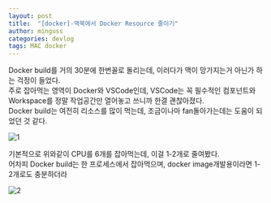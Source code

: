```yaml
---
layout: post
title:  "[docker]-맥북에서 Docker Resource 줄이기"
author: minguss
categories: devlog
tags: MAC docker
---
```


Docker build를 거의 30분에 한번꼴로 돌리는데, 이러다가 맥이 망가지는거 아닌가 하는 걱정이 들었다.  
주로 잡아먹는 영역이 Docker와 VSCode인데, VSCode는 꼭 필수적인 컴포넌트와 Workspace를 정말 작업공간만 열어놓고 쓰니까 한결 괜찮아졌다.  
Docker build는 여전히 리소스를 많이 먹는데, 조금이나마 fan돌아가는데는 도움이 되었던 것 같다.  

![1](https://user-images.githubusercontent.com/22410442/105340043-baf10a80-5c20-11eb-8631-e3e0f53a3d86.png)


기본적으로 위와같이 CPU를 6개를 잡아먹는데, 이걸 1-2개로 줄여봤다.  
어차피 Docker build는 한 프로세스에서 잡아먹으며, docker image개발용이라면 1-2개로도 충분하더라

![2](https://user-images.githubusercontent.com/22410442/105340244-fc81b580-5c20-11eb-83d8-7bf9bd2c840e.png)
